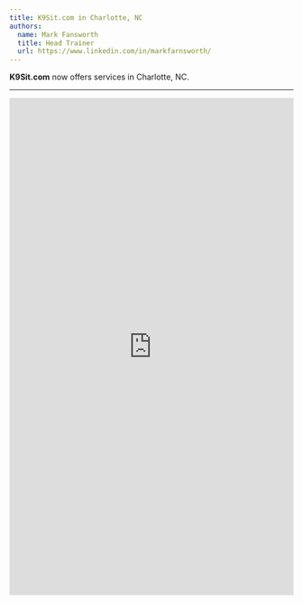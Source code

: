 ```yaml
---
title: K9Sit.com in Charlotte, NC
authors:
  name: Mark Fansworth
  title: Head Trainer
  url: https://www.linkedin.com/in/markfarnsworth/
---
```

**K9Sit.com** now offers services in Charlotte, NC.

<hr/>

<iframe
allowfullscreen
frameborder="0"
height="881"
src="https://www.youtube.com/embed/OtesNQg4pSc?rel=0"
title="Steak Fajitas"
width="100%"
/>
